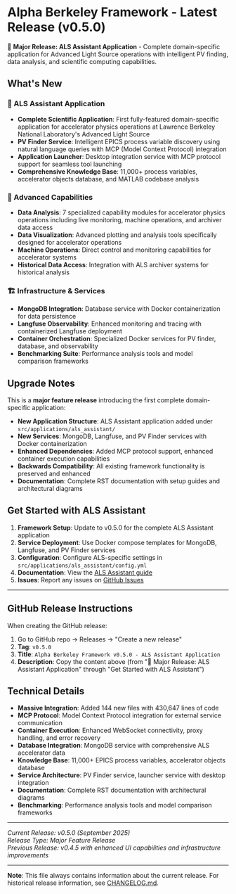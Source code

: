 # Alpha Berkeley Framework - Latest Release (v0.5.0)

🚀 **Major Release: ALS Assistant Application** - Complete domain-specific application for Advanced Light Source operations with intelligent PV finding, data analysis, and scientific computing capabilities.

## What's New

### 🔬 ALS Assistant Application
- **Complete Scientific Application**: First fully-featured domain-specific application for accelerator physics operations at Lawrence Berkeley National Laboratory's Advanced Light Source
- **PV Finder Service**: Intelligent EPICS process variable discovery using natural language queries with MCP (Model Context Protocol) integration
- **Application Launcher**: Desktop integration service with MCP protocol support for seamless tool launching
- **Comprehensive Knowledge Base**: 11,000+ process variables, accelerator objects database, and MATLAB codebase analysis

### 🧠 Advanced Capabilities
- **Data Analysis**: 7 specialized capability modules for accelerator physics operations including live monitoring, machine operations, and archiver data access
- **Data Visualization**: Advanced plotting and analysis tools specifically designed for accelerator operations
- **Machine Operations**: Direct control and monitoring capabilities for accelerator systems
- **Historical Data Access**: Integration with ALS archiver systems for historical analysis

### 🏗️ Infrastructure & Services
- **MongoDB Integration**: Database service with Docker containerization for data persistence
- **Langfuse Observability**: Enhanced monitoring and tracing with containerized Langfuse deployment
- **Container Orchestration**: Specialized Docker services for PV finder, database, and observability
- **Benchmarking Suite**: Performance analysis tools and model comparison frameworks

## Upgrade Notes

This is a **major feature release** introducing the first complete domain-specific application:

- **New Application Structure**: ALS Assistant application added under `src/applications/als_assistant/`
- **New Services**: MongoDB, Langfuse, and PV Finder services with Docker containerization
- **Enhanced Dependencies**: Added MCP protocol support, enhanced container execution capabilities
- **Backwards Compatibility**: All existing framework functionality is preserved and enhanced
- **Documentation**: Complete RST documentation with setup guides and architectural diagrams

## Get Started with ALS Assistant

1. **Framework Setup**: Update to v0.5.0 for the complete ALS Assistant application
2. **Service Deployment**: Use Docker compose templates for MongoDB, Langfuse, and PV Finder services
3. **Configuration**: Configure ALS-specific settings in `src/applications/als_assistant/config.yml`
4. **Documentation**: View the [ALS Assistant guide](https://thellert.github.io/alpha_berkeley/example-applications/als-assistant.html)
5. **Issues**: Report any issues on [GitHub Issues](https://github.com/thellert/alpha_berkeley/issues)

---

## GitHub Release Instructions

When creating the GitHub release:

1. Go to GitHub repo → Releases → "Create a new release"
2. **Tag**: `v0.5.0`
3. **Title**: `Alpha Berkeley Framework v0.5.0 - ALS Assistant Application`
4. **Description**: Copy the content above (from "🚀 Major Release: ALS Assistant Application" through "Get Started with ALS Assistant")

## Technical Details

- **Massive Integration**: Added 144 new files with 430,647 lines of code
- **MCP Protocol**: Model Context Protocol integration for external service communication
- **Container Execution**: Enhanced WebSocket connectivity, proxy handling, and error recovery
- **Database Integration**: MongoDB service with comprehensive ALS accelerator data
- **Knowledge Base**: 11,000+ EPICS process variables, accelerator objects database
- **Service Architecture**: PV Finder service, launcher service with desktop integration
- **Documentation**: Complete RST documentation with architectural diagrams
- **Benchmarking**: Performance analysis tools and model comparison frameworks

---

*Current Release: v0.5.0 (September 2025)*  
*Release Type: Major Feature Release*  
*Previous Release: v0.4.5 with enhanced UI capabilities and infrastructure improvements*

---

**Note**: This file always contains information about the current release. For historical release information, see [CHANGELOG.md](CHANGELOG.md).
